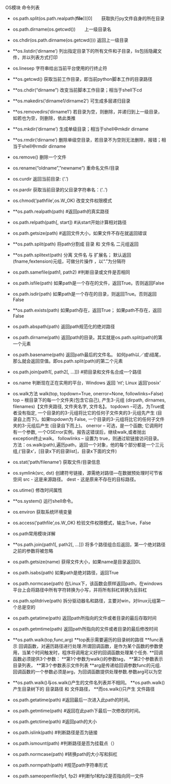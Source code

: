 OS模块 命令列表

- os.path.split(os.path.realpath(__file__))[0]　　获取执行py文件自身的所在目录
- os.path.dirname(os.getcwd())　　上一级目录名
- os.chdir(os.path.dirname(os.getcwd()))   返回上一级目录

- **os.listdir(‘dirname’)     列出指定目录下的所有文件和子目录，lis包括隐藏文件，并以列表方式打印
- os.linesep    字符串给出当前平台使用的行终止符

- **os.getcwd()     获取当前工作目录，即当前python脚本工作的目录路径
- **os.chdir(“dirname”)     改变当前脚本工作目录；相当于shell下cd

- **os.makedirs(‘dirname1/dirname2’)     可生成多层递归目录
- **os.removedirs(‘dirname1’)     若目录为空，则删除，并递归到上一级目录，如若也为空，则删除，依此类推
- **os.mkdir(‘dirname’)     生成单级目录；相当于shell中mkdir dirname
- **os.rmdir(‘dirname’)     删除单级空目录，若目录不为空则无法删除，报错；相当于shell中rmdir dirname

- os.remove()     删除一个文件
- os.rename(“oldname”,”newname”)     重命名文件/目录

- os.curdir     返回当前目录: (‘.’)
- os.pardir     获取当前目录的父目录字符串名：(‘..’)
- os.chmod(‘pathfile’,os.W_OK)     改变文件权限模式

- **os.path.realpath(path)      #返回path的真实路径

- os.path.relpath(path[, start])      #从start开始计算相对路径

- os.path.getsize(path)      #返回文件大小，如果文件不存在就返回错误

- **os.path.split(path)     将path分割成  目录  和  文件名  二元组返回
- **os.path.splitext(path)     分离  文件名  与  扩展名；   默认返回(fname,fextension)元组，可做分片操作 ，以“.”为分隔符

- os.path.samefile(path1, path2)      #判断目录或文件是否相同
- os.path.isfile(path)      如果path是一个存在的文件，返回True。否则返回False
- os.path.isdir(path)       如果path是一个存在的目录，则返回True。否则返回False
- **os.path.exists(path)     如果path存在，返回True；  如果path不存在，返回False

- os.path.abspath(path)     返回path规范化的绝对路径
- os.path.dirname(path)     返回path的目录。其实就是os.path.split(path)的第一个元素
- os.path.basename(path)     返回path最后的文件名。   如何path以／或\结尾，那么就会返回空值。即os.path.split(path)的第二个元素
- os.path.join(path1[, path2[, ...]])      #把目录和文件名合成一个路径

- os.name    判断现在正在实用的平台，Windows 返回 ‘nt’; Linux 返回’posix’
- os.walk方法 
    walk(top, topdown=True, onerror=None, followlinks=False) 
    top – 根目录下的每一个文件夹(包含它自己), 产生3-元组 (dirpath, dirnames, filenames)【文件夹路径, 文件夹名字, 文件名】。 
    topdown –可选，为True或者没有指定, 一个目录的的3-元组将比它的任何子文件夹的3-元组先产生 (目录自上而下)。如果topdown为 False, 一个目录的3-元组将比它的任何子文件夹的3-元组后产生 (目录自下而上)。 
    onerror – 可选，是一个函数; 它调用时有一个参数, 一个OSError实例。报告这错误后，继续walk,或者抛出exception终止walk。 
    followlinks – 设置为 true，则通过软链接访问目录。 
    方法：os.walk(path),遍历path，返回一个对象，他的每个部分都是一个三元组,(‘目录x’，[目录x下的目录list]，目录x下面的文件)

- os.stat(‘path/filename’)     获取文件/目录信息
- os.symlink(src, dst)     创建符号链接，源需绝对路径—在数据预处理时可节省空间 
    src - 这是来源路径。 
    dest - 这是原来不存在的目标路径。
- os.utime()     修改时间属性
- **os.system()     运行shell命令。
- os.environ     获取系统环境变量
- os.access(‘pathfile’,os.W_OK)     检验文件权限模式，输出True，False

- os.path常用模块详解
- **os.path.join(path1[, path2[, …]])     将多个路径组合后返回，第一个绝对路径之前的参数将被忽略
- os.path.getsize(name)    获得文件大小，如果name是目录返回0L
- os.path.isabs(path)     如果path是绝对路径，返回True
- os.path.normcase(path)     在Linux下，该函数会原样返回path，在windows平台上会将路径中所有字符转换为小写，并将所有斜杠转换为反斜杠
- os.path.splitdrive(path)     拆分驱动器名和路径，主要对win，对linux元组第一个总是空的
- os.path.getatime(path)     返回path所指向的文件或者目录的最后存取时间
- os.path.getmtime(path)     返回path所指向的文件或者目录的最后修改时间
- **os.path.walk(top,func,arg) 
                 **top表示需要遍历的目录树的路径 
                 **func表示  回调函数，对遍历路径进行处理.所谓回调函数，是作为某个函数的参数使用，当某个时间触发时，程序将调用定义好的回调函数处理某个任务.
                           **回调函数必须提供3个参数： 
                                 **第1个参数为walk()的参数tag，
                                 **第2个参数表示  目录列表，
                                 **第3个参数表示文件列表 
                 **arg是传递给回调参数func的元组.  回调函数的一个参数必须是arg，为回调函数提供处理参数.参数arg可以为空
- **os.path.walk()与os.walk()产生的文件名列表并不相同。 
    **os.path.walk()产生目录树下的  目录路径  和  文件路径， 
    **而os.walk()只产生 文件路径
    
- os.path.getatime(path)      #返回最后一次进入此path的时间。
- os.path.getmtime(path)      #返回在此path下最后一次修改的时间。
- os.path.getctime(path)      #返回path的大小
- os.path.islink(path)      #判断路径是否为链接
- os.path.ismount(path)      #判断路径是否为挂载点（）
- os.path.normcase(path)      #转换path的大小写和斜杠
- os.path.normpath(path)      #规范path字符串形式
- os.path.sameopenfile(fp1, fp2)      #判断fp1和fp2是否指向同一文件
